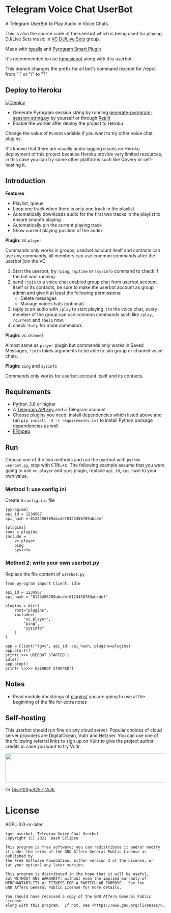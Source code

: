 # Telegram Voice Chat UserBot

A Telegram UserBot to Play Audio in Voice Chats.

This is also the source code of the userbot which is being used for playing
DJ/Live Sets music in [VC DJ/Live Sets](https://t.me/VCSets) group.

Made with [tgcalls](https://github.com/MarshalX/tgcalls)
and [Pyrogram Smart Plugin](https://docs.pyrogram.org/topics/smart-plugins)

It's recommended to use [tgmusicbot](https://github.com/callsmusic/tgmusicbot)
along with this userbot.

This branch changes the prefix for all bot's command (except for /repo) from "!" or "/" to "?"

## Deploy to Heroku

[![Deploy](https://www.herokucdn.com/deploy/button.svg)](https://heroku.com/deploy?template=https://github.com/callsmusic/tgvc-userbot/tree/dev)

- Generate Pyrogram session string by
  running [generate-pyrogram-session-string.py](generate-pyrogram-session-string.py)
  by yourself or
  through [Replit](https://replit.com/@dashezup/generate-pyrogram-session-string)
- Enable the worker after deploy the project to Heroku

Change the value of `PLUGIN` variable if you want to try other voice chat
plugins.

It's known that there are usually audio lagging issues on Heroku deployment of
this project because Heroku provide very limited resources, in this case you
can try some other platforms such like Qovery or self-hosting it.

## Introduction

**Features**

- Playlist, queue
- Loop one track when there is only one track in the playlist
- Automatically downloads audio for the first two tracks in the playlist to
  ensure smooth playing
- Automatically pin the current playing track
- Show current playing position of the audio

**Plugin**: vc.`player`

Commands only works in groups, userbot account itself and contacts can use any
commands, all members can use common commands after the userbot join the VC

1. Start the userbot, try `!ping`, `!uptime` or `!sysinfo` command to check if
   the bot was running
2. send `!join` to a voice chat enabled group chat from userbot account itself
   or its contacts, be sure to make the userbot account as group admin and give
   it at least the following permissions:
    - Delete messages
    - Manage voice chats (optional)
3. reply to an audio with `/play` to start playing it in the voice chat, every
   member of the group can use common commands such like `/play`, `/current`
   and `!help` now.
4. check `!help` for more commands

**Plugin**: vc.`channel`

Almost same as `player` plugin but commands only works in Saved Messages,
`!join` takes arguments to be able to join group or channel voice chats.

**Plugin**: `ping` and `sysinfo`

Commands only works for userbot account itself and its contacts.

## Requirements

- Python 3.6 or higher
- A
  [Telegram API key](https://docs.pyrogram.org/intro/quickstart#enjoy-the-api)
  and a Telegram account
- Choose plugins you need, install dependencies which listed above and run
  `pip install -U -r requirements.txt` to install Python package dependencies
  as well
- [FFmpeg](https://www.ffmpeg.org/)

## Run

Choose one of the two methods and run the userbot with
`python userbot.py`, stop with <kbd>CTRL+c</kbd>. The following example assume
that you were going to use `vc.player` and `ping` plugin, replace
`api_id`, `api_hash` to your own value.

### Method 1: use config.ini

Create a `config.ini` file

```
[pyrogram]
api_id = 1234567
api_hash = 0123456789abcdef0123456789abcdef

[plugins]
root = plugins
include =
    vc.player
    ping
    sysinfo
```

### Method 2: write your own userbot.py

Replace the file content of `userbot.py`

```
from pyrogram import Client, idle

api_id = 1234567
api_hash = "0123456789abcdef0123456789abcdef"

plugins = dict(
    root="plugins",
    include=[
        "vc.player",
        "ping",
        "sysinfo"
    ]
)

app = Client("tgvc", api_id, api_hash, plugins=plugins)
app.start()
print('>>> USERBOT STARTED')
idle()
app.stop()
print('\n>>> USERBOT STOPPED')
```

## Notes

- Read module docstrings of [plugins/](plugins) you are going to use at the
  beginning of the file for extra notes

## Self-hosting

This userbot should run fine on any cloud server. Popular choices of cloud
server providers are DigitalOcean, Vultr and Hetzner. You can use one of the
following referral links to sign up on Vultr to give the project author
credits in case you want to try Vultr.

<a href="https://www.vultr.com/?ref=7321667"><img src="https://www.vultr.com/media/banners/banner_728x90.png" width="728" height="90"></a>

Or [Give100get25 - Vultr](https://www.vultr.com/?ref=8559837-6G)

# License

AGPL-3.0-or-later

```
tgvc-userbot, Telegram Voice Chat Userbot
Copyright (C) 2021  Dash Eclipse

This program is free software: you can redistribute it and/or modify
it under the terms of the GNU Affero General Public License as published by
the Free Software Foundation, either version 3 of the License, or
(at your option) any later version.

This program is distributed in the hope that it will be useful,
but WITHOUT ANY WARRANTY; without even the implied warranty of
MERCHANTABILITY or FITNESS FOR A PARTICULAR PURPOSE.  See the
GNU Affero General Public License for more details.

You should have received a copy of the GNU Affero General Public License
along with this program.  If not, see <https://www.gnu.org/licenses/>.
```

